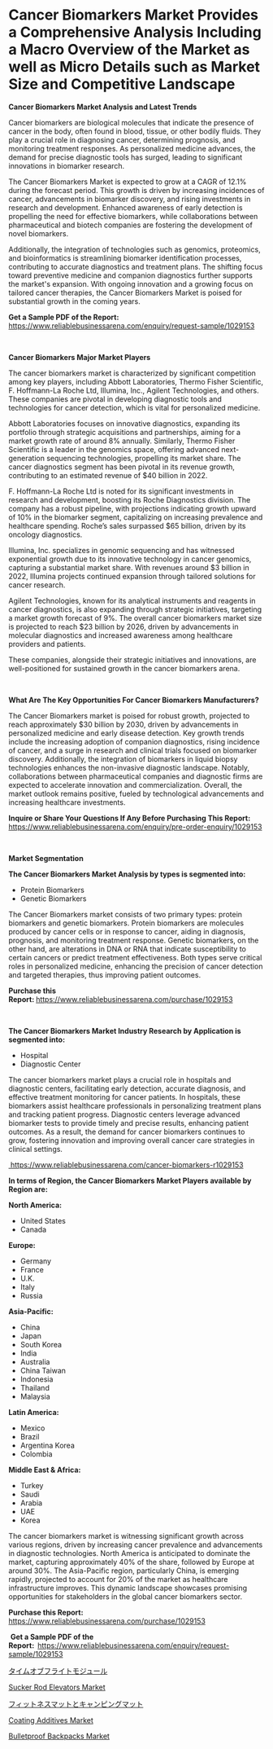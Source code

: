 <p><h1>Cancer Biomarkers Market Provides a Comprehensive Analysis Including a Macro Overview of the Market as well as Micro Details such as Market Size and Competitive Landscape</h1></p><p><strong>Cancer Biomarkers Market Analysis and Latest Trends</strong></p>
<p><p>Cancer biomarkers are biological molecules that indicate the presence of cancer in the body, often found in blood, tissue, or other bodily fluids. They play a crucial role in diagnosing cancer, determining prognosis, and monitoring treatment responses. As personalized medicine advances, the demand for precise diagnostic tools has surged, leading to significant innovations in biomarker research. </p><p>The Cancer Biomarkers Market is expected to grow at a CAGR of 12.1% during the forecast period. This growth is driven by increasing incidences of cancer, advancements in biomarker discovery, and rising investments in research and development. Enhanced awareness of early detection is propelling the need for effective biomarkers, while collaborations between pharmaceutical and biotech companies are fostering the development of novel biomarkers.</p><p>Additionally, the integration of technologies such as genomics, proteomics, and bioinformatics is streamlining biomarker identification processes, contributing to accurate diagnostics and treatment plans. The shifting focus toward preventive medicine and companion diagnostics further supports the market's expansion. With ongoing innovation and a growing focus on tailored cancer therapies, the Cancer Biomarkers Market is poised for substantial growth in the coming years.</p></p>
<p><strong>Get a Sample PDF of the Report:&nbsp;</strong> <a href="https://www.reliablebusinessarena.com/enquiry/request-sample/1029153">https://www.reliablebusinessarena.com/enquiry/request-sample/1029153</a></p>
<p>&nbsp;</p>
<p><strong>Cancer Biomarkers Major Market Players</strong></p>
<p><p>The cancer biomarkers market is characterized by significant competition among key players, including Abbott Laboratories, Thermo Fisher Scientific, F. Hoffmann-La Roche Ltd, Illumina, Inc., Agilent Technologies, and others. These companies are pivotal in developing diagnostic tools and technologies for cancer detection, which is vital for personalized medicine.</p><p>Abbott Laboratories focuses on innovative diagnostics, expanding its portfolio through strategic acquisitions and partnerships, aiming for a market growth rate of around 8% annually. Similarly, Thermo Fisher Scientific is a leader in the genomics space, offering advanced next-generation sequencing technologies, propelling its market share. The cancer diagnostics segment has been pivotal in its revenue growth, contributing to an estimated revenue of $40 billion in 2022.</p><p>F. Hoffmann-La Roche Ltd is noted for its significant investments in research and development, boosting its Roche Diagnostics division. The company has a robust pipeline, with projections indicating growth upward of 10% in the biomarker segment, capitalizing on increasing prevalence and healthcare spending. Roche’s sales surpassed $65 billion, driven by its oncology diagnostics.</p><p>Illumina, Inc. specializes in genomic sequencing and has witnessed exponential growth due to its innovative technology in cancer genomics, capturing a substantial market share. With revenues around $3 billion in 2022, Illumina projects continued expansion through tailored solutions for cancer research.</p><p>Agilent Technologies, known for its analytical instruments and reagents in cancer diagnostics, is also expanding through strategic initiatives, targeting a market growth forecast of 9%. The overall cancer biomarkers market size is projected to reach $23 billion by 2026, driven by advancements in molecular diagnostics and increased awareness among healthcare providers and patients. </p><p>These companies, alongside their strategic initiatives and innovations, are well-positioned for sustained growth in the cancer biomarkers arena.</p></p>
<p>&nbsp;</p>
<p><strong>What Are The Key Opportunities For Cancer Biomarkers Manufacturers?</strong></p>
<p><p>The Cancer Biomarkers market is poised for robust growth, projected to reach approximately $30 billion by 2030, driven by advancements in personalized medicine and early disease detection. Key growth trends include the increasing adoption of companion diagnostics, rising incidence of cancer, and a surge in research and clinical trials focused on biomarker discovery. Additionally, the integration of biomarkers in liquid biopsy technologies enhances the non-invasive diagnostic landscape. Notably, collaborations between pharmaceutical companies and diagnostic firms are expected to accelerate innovation and commercialization. Overall, the market outlook remains positive, fueled by technological advancements and increasing healthcare investments.</p></p>
<p><strong>Inquire or Share Your Questions If Any Before Purchasing This Report:</strong> <a href="https://www.reliablebusinessarena.com/enquiry/pre-order-enquiry/1029153">https://www.reliablebusinessarena.com/enquiry/pre-order-enquiry/1029153</a></p>
<p>&nbsp;</p>
<p><strong>Market Segmentation</strong></p>
<p><strong>The Cancer Biomarkers Market Analysis by types is segmented into:</strong></p>
<p><ul><li>Protein Biomarkers</li><li>Genetic Biomarkers</li></ul></p>
<p><p>The Cancer Biomarkers market consists of two primary types: protein biomarkers and genetic biomarkers. Protein biomarkers are molecules produced by cancer cells or in response to cancer, aiding in diagnosis, prognosis, and monitoring treatment response. Genetic biomarkers, on the other hand, are alterations in DNA or RNA that indicate susceptibility to certain cancers or predict treatment effectiveness. Both types serve critical roles in personalized medicine, enhancing the precision of cancer detection and targeted therapies, thus improving patient outcomes.</p></p>
<p><strong>Purchase this Report:&nbsp;</strong><a href="https://www.reliablebusinessarena.com/purchase/1029153">https://www.reliablebusinessarena.com/purchase/1029153</a></p>
<p>&nbsp;</p>
<p><strong>The Cancer Biomarkers Market Industry Research by Application is segmented into:</strong></p>
<p><ul><li>Hospital</li><li>Diagnostic Center</li></ul></p>
<p><p>The cancer biomarkers market plays a crucial role in hospitals and diagnostic centers, facilitating early detection, accurate diagnosis, and effective treatment monitoring for cancer patients. In hospitals, these biomarkers assist healthcare professionals in personalizing treatment plans and tracking patient progress. Diagnostic centers leverage advanced biomarker tests to provide timely and precise results, enhancing patient outcomes. As a result, the demand for cancer biomarkers continues to grow, fostering innovation and improving overall cancer care strategies in clinical settings.</p></p>
<p><a href="https://www.reliablebusinessarena.com/cancer-biomarkers-r1029153">&nbsp;https://www.reliablebusinessarena.com/cancer-biomarkers-r1029153</a></p>
<p><strong>In terms of Region, the Cancer Biomarkers Market Players available by Region are:</strong></p>
<p>
    <p> <strong> North America: </strong>
        <ul>
            <li>United States</li>
            <li>Canada</li>
        </ul>
        </p> 
    <p> <strong> Europe: </strong>
        <ul>
            <li>Germany</li>
            <li>France</li>
            <li>U.K.</li>
            <li>Italy</li>
            <li>Russia</li>
        </ul>
        </p> 
    <p> <strong> Asia-Pacific: </strong>
        <ul>
            <li>China</li>
            <li>Japan</li>
            <li>South Korea</li>
            <li>India</li>
            <li>Australia</li>
            <li>China Taiwan</li>
            <li>Indonesia</li>
            <li>Thailand</li>
            <li>Malaysia</li>
        </ul>
        </p> 
    <p> <strong> Latin America: </strong>
        <ul>
            <li>Mexico</li>
            <li>Brazil</li>
            <li>Argentina Korea</li>
            <li>Colombia</li>
        </ul>
        </p> 
    <p> <strong> Middle East & Africa: </strong>
        <ul>
            <li>Turkey</li>
            <li>Saudi</li>
            <li>Arabia</li>
            <li>UAE</li>
            <li>Korea</li>
        </ul>
    </p>
    </p>
<p><p>The cancer biomarkers market is witnessing significant growth across various regions, driven by increasing cancer prevalence and advancements in diagnostic technologies. North America is anticipated to dominate the market, capturing approximately 40% of the share, followed by Europe at around 30%. The Asia-Pacific region, particularly China, is emerging rapidly, projected to account for 20% of the market as healthcare infrastructure improves. This dynamic landscape showcases promising opportunities for stakeholders in the global cancer biomarkers sector.</p></p>
<p><strong>Purchase this Report: </strong><a href="https://www.reliablebusinessarena.com/purchase/1029153">https://www.reliablebusinessarena.com/purchase/1029153</a></p>
<p>&nbsp;<strong>Get a Sample PDF of the Report:&nbsp;&nbsp;</strong><a href="https://www.reliablebusinessarena.com/enquiry/request-sample/1029153">https://www.reliablebusinessarena.com/enquiry/request-sample/1029153</a></p>
<p><strong></strong></p>
<p><p><a href="https://medium.com/@shade463/time-of-flight-module-market-%E3%81%AE%E3%82%B0%E3%83%AD%E3%83%BC%E3%83%90%E3%83%AB%E5%B8%82%E5%A0%B4%E6%A6%82%E8%A6%81%E3%81%AF-%E4%B8%96%E7%95%8C%E3%81%8A%E3%82%88%E3%81%B3%E4%B8%BB%E8%A6%81%E5%B8%82%E5%A0%B4%E3%81%AB%E3%81%8A%E3%81%91%E3%82%8B%E6%A5%AD%E7%95%8C%E3%81%AB%E5%BD%B1%E9%9F%BF%E3%82%92%E4%B8%8E%E3%81%88%E3%82%8B%E4%B8%BB%E8%A6%81%E3%81%AA%E3%83%88%E3%83%AC%E3%83%B3%E3%83%89%E3%81%AB%E3%81%A4%E3%81%84%E3%81%A6-%E7%8B%AC%E8%87%AA%E3%81%AE%E8%A6%96%E7%82%B9%E3%82%92%E6%8F%90%E4%BE%9B%E3%81%97%E3%81%BE%E3%81%99-82151a61eec0">タイムオブフライトモジュール</a></p><p><a href="https://medium.com/@sydneyhaley54/the-comprehensive-sucker-rod-elevators-market-research-report-is-essential-for-understanding-075666c9adcf">Sucker Rod Elevators Market</a></p><p><a href="https://medium.com/@shade463/fitness-and-camping-mats-market-%E3%81%AE%E3%82%B0%E3%83%AD%E3%83%BC%E3%83%90%E3%83%AB%E5%B8%82%E5%A0%B4%E6%A6%82%E8%A6%81%E3%81%AF-%E4%B8%96%E7%95%8C%E3%81%8A%E3%82%88%E3%81%B3%E4%B8%BB%E8%A6%81%E5%B8%82%E5%A0%B4%E3%81%AB%E3%81%8A%E3%81%91%E3%82%8B%E6%A5%AD%E7%95%8C%E3%81%AB%E5%BD%B1%E9%9F%BF%E3%82%92%E4%B8%8E%E3%81%88%E3%82%8B%E4%B8%BB%E8%A6%81%E3%81%AA%E3%83%88%E3%83%AC%E3%83%B3%E3%83%89%E3%81%AB%E3%81%A4%E3%81%84%E3%81%A6-%E7%8B%AC%E8%87%AA%E3%81%AE%E8%A6%96%E7%82%B9%E3%82%92%E6%8F%90%E4%BE%9B%E3%81%97%E3%81%BE%E3%81%99-d8b7f6bfe07a">フィットネスマットとキャンピングマット</a></p><p><a href="https://issuu.com/reportprime-2/docs/coating-additives-market-size-2030._1878d2b68cb195">Coating Additives Market</a></p><p><a href="https://medium.com/@henrykihn1922/the-bulletproof-backpacks-market-research-report-provides-an-in-depth-and-up-to-date-analysis-of-cc81f0c2266b">Bulletproof Backpacks Market</a></p></p>